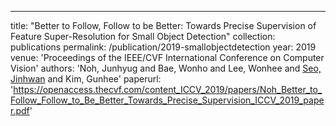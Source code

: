 ---
title: "Better to Follow, Follow to be Better: Towards Precise Supervision of Feature Super-Resolution for Small Object Detection"
collection: publications
permalink: /publication/2019-smallobjectdetection
year: 2019
venue: 'Proceedings of the IEEE/CVF International Conference on Computer Vision'
authors: 'Noh, Junhyug and Bae, Wonho and Lee, Wonhee and <u>Seo, Jinhwan</u> and Kim, Gunhee'
paperurl: 'https://openaccess.thecvf.com/content_ICCV_2019/papers/Noh_Better_to_Follow_Follow_to_Be_Better_Towards_Precise_Supervision_ICCV_2019_paper.pdf'
